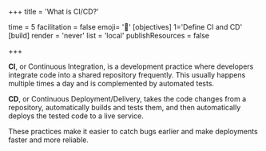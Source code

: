 +++
title = 'What is CI/CD?'

time = 5
facilitation = false
emoji= '🛬'
[objectives]
    1='Define CI and CD'
[build]
  render = 'never'
  list = 'local'
  publishResources = false

+++

**CI**, or Continuous Integration, is a development practice where developers integrate code into a shared repository frequently. This usually happens multiple times a day and is complemented by automated tests.

**CD**, or Continuous Deployment/Delivery, takes the code changes from a repository, automatically builds and tests them, and then automatically deploys the tested code to a live service.

These practices make it easier to catch bugs earlier and make deployments faster and more reliable.
